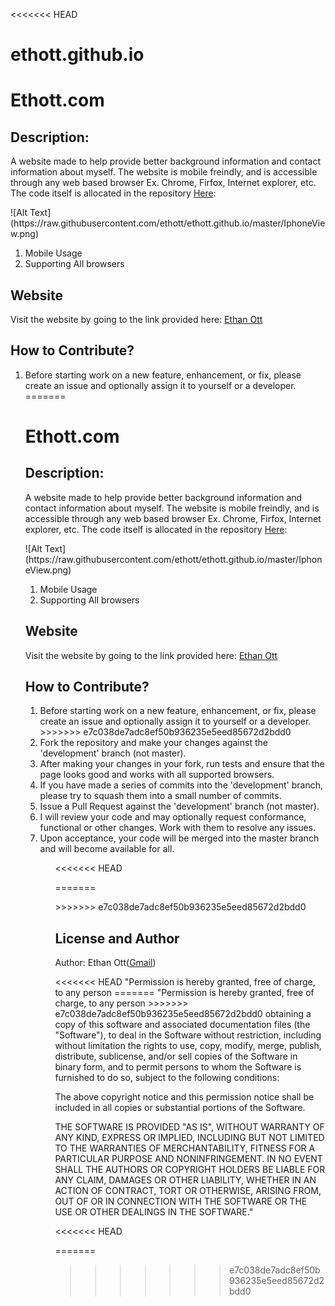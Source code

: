 <<<<<<< HEAD
# ethott.github.io
<h1>Ethott.com</h1>
<h2>Description:</h2>
<p>
A website made to help provide better background information and contact information about myself.
The website is mobile freindly, and is accessible through any web based browser
Ex. Chrome, Firfox, Internet explorer, etc.
The code itself is allocated in the repository <a href="https://github.com/ethott/ethott.github.io">Here</a>: 
</p>
![Alt Text](https://raw.githubusercontent.com/ethott/ethott.github.io/master/IphoneView.png)
<p>
<ol>
<li>Mobile Usage</li>
<li>Supporting All browsers</li>
</ol>
<h2>Website</h2>
<p>Visit the website by going to the link provided here: <a href="http://ethott.com">Ethan Ott</a>
<h2>How to Contribute?</h2>
<p>
<ol>
<li>Before starting work on a new feature, enhancement, or fix, please create an issue and optionally assign it to yourself or a developer.</li>
=======


<h1>Ethott.com</h1>
<h2>Description:</h2>
 <p>
  A website made to help provide better background information and contact information about myself.
  The website is mobile freindly, and is accessible through any web based browser
  Ex. Chrome, Firfox, Internet explorer, etc.
  The code itself is allocated in the repository <a href="https://github.com/ethott/ethott.github.io">Here</a>: 
 </p>
 ![Alt Text](https://raw.githubusercontent.com/ethott/ethott.github.io/master/IphoneView.png)
 <p>
<ol>
 <li>Mobile Usage</li>
 <li>Supporting All browsers</li>
</ol>
 <h2>Website</h2>
 <p>Visit the website by going to the link provided here: <a href="http://ethott.com">Ethan Ott</a>
 <h2>How to Contribute?</h2>
 <p>
  <ol>
 <li>Before starting work on a new feature, enhancement, or fix, please create an issue and optionally assign it to yourself or a developer.</li>
>>>>>>> e7c038de7adc8ef50b936235e5eed85672d2bdd0
<li>Fork the repository and make your changes against the 'development' branch (not master).</li>
<li>After making your changes in your fork, run tests and ensure that the page looks good and works with all supported browsers.</li>
<li>If you have made a series of commits into the 'development' branch, please try to squash them into a small number of commits.</li>
<li>Issue a Pull Request against the 'development' branch (not master).</li>
<li>I will review your code and may optionally request conformance, functional or other changes. Work with them to resolve any issues.</li>
<li>Upon acceptance, your code will be merged into the master branch and will become available for all.</li>
<ol>
<<<<<<< HEAD

</p>
=======
 
 </p>
>>>>>>> e7c038de7adc8ef50b936235e5eed85672d2bdd0
</p>
<h2>License and Author</h2>
<p>
Author: Ethan Ott(<a href="mailto:ethan84096@gmail.com">Gmail</a>)<p>
<p>
<<<<<<< HEAD
"Permission is hereby granted, free of charge, to any person
=======
 "Permission is hereby granted, free of charge, to any person
>>>>>>> e7c038de7adc8ef50b936235e5eed85672d2bdd0
obtaining a copy of this software and associated documentation
files (the "Software"), to deal in the Software without
restriction, including without limitation the rights to use,
copy, modify, merge, publish, distribute, sublicense, and/or sell
copies of the Software in binary form, and to permit persons to whom the
Software is furnished to do so, subject to the following
conditions:

The above copyright notice and this permission notice shall be
included in all copies or substantial portions of the Software.

THE SOFTWARE IS PROVIDED "AS IS", WITHOUT WARRANTY OF ANY KIND,
EXPRESS OR IMPLIED, INCLUDING BUT NOT LIMITED TO THE WARRANTIES
OF MERCHANTABILITY, FITNESS FOR A PARTICULAR PURPOSE AND
NONINFRINGEMENT. IN NO EVENT SHALL THE AUTHORS OR COPYRIGHT
HOLDERS BE LIABLE FOR ANY CLAIM, DAMAGES OR OTHER LIABILITY,
WHETHER IN AN ACTION OF CONTRACT, TORT OR OTHERWISE, ARISING
FROM, OUT OF OR IN CONNECTION WITH THE SOFTWARE OR THE USE OR
OTHER DEALINGS IN THE SOFTWARE."

</p>

<<<<<<< HEAD







=======
 
 

 
 
>>>>>>> e7c038de7adc8ef50b936235e5eed85672d2bdd0



